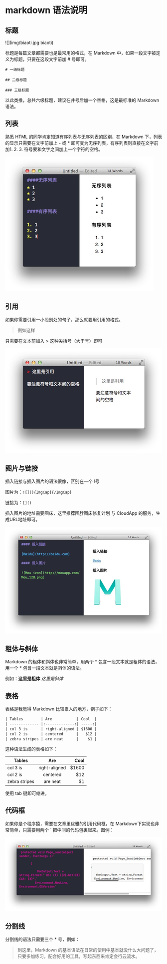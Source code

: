 # markdown 语法说明
## 标题
![](img/biaoti.jpg biaoti)

标题是每篇文章都需要也是最常用的格式，在 Markdown 中，如果一段文字被定义为标题，只要在这段文字前加 # 号即可。
```
# 一级标题

## 二级标题

### 三级标题
```
以此类推，总共六级标题，建议在井号后加一个空格，这是最标准的 Markdown 语法。

## 列表
熟悉 HTML 的同学肯定知道有序列表与无序列表的区别，在 Markdown 下，列表的显示只需要在文字前加上 - 或 * 即可变为无序列表，有序列表则直接在文字前加1. 2. 3. 符号要和文字之间加上一个字符的空格。

![](img/liebiao.jpg)

## 引用
如果你需要引用一小段别处的句子，那么就要用引用的格式。

>例如这样

只需要在文本前加入 > 这种尖括号（大于号）即可

![](img/yinyong.jpg)

## 图片与链接

插入链接与插入图片的语法很像，区别在一个 !号

图片为：`![](){ImgCap}{/ImgCap}`

链接为：`[]()`

插入图片的地址需要图床，这里推荐围脖图床修复计划 与 CloudApp 的服务，生成URL地址即可。

![](img/tupian.jpg)

## 粗体与斜体

Markdown 的粗体和斜体也非常简单，用两个 * 包含一段文本就是粗体的语法，用一个 * 包含一段文本就是斜体的语法。

例如：**这里是粗体** *这里是斜体*

## 表格
表格是我觉得 Markdown 比较累人的地方，例子如下：
```
| Tables        | Are           | Cool  |
| ------------- |:-------------:| -----:|
| col 3 is      | right-aligned | $1600 |
| col 2 is      | centered      |   $12 |
| zebra stripes | are neat      |    $1 |
```
这种语法生成的表格如下：

| Tables        | Are           | Cool  |
| ------------- |:-------------:| -----:|
| col 3 is      | right-aligned | $1600 |
| col 2 is      | centered      |   $12 |
| zebra stripes | are neat      |    $1 |
使用 tab 键即可缩进。

## 代码框
如果你是个程序猿，需要在文章里优雅的引用代码框，在 Markdown下实现也非常简单，只需要用两个 \` 把中间的代码包裹起来。图例：

![](img/daima.jpg)

## 分割线
分割线的语法只需要三个 * 号，例如：

>到这里，Markdown 的基本语法在日常的使用中基本就没什么大问题了，只要多加练习，配合好用的工具，写起东西来肯定会行云流水。
